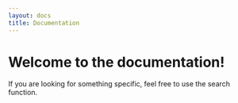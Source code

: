 ```yaml
---
layout: docs
title: Documentation
---
```


# Welcome to the documentation! 

If you are looking for something specific, feel 
free to use the search function.
